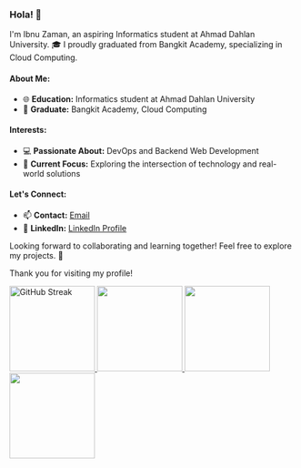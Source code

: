 ### Hola! 👋

I'm Ibnu Zaman, an aspiring Informatics student at Ahmad Dahlan University. 🎓 I proudly graduated from Bangkit Academy, specializing in Cloud Computing.

#### About Me:
- 🌐 **Education:** Informatics student at Ahmad Dahlan University
- 🚀 **Graduate:** Bangkit Academy, Cloud Computing

#### Interests:
- 💻 **Passionate About:** DevOps and Backend Web Development
- 🌟 **Current Focus:** Exploring the intersection of technology and real-world solutions

#### Let's Connect:
- 📫 **Contact:** [Email](mailto:ibnuzaman2133@gmail.com)
- 🔗 **LinkedIn:** [LinkedIn Profile](https://www.linkedin.com/in/ibnu-zaman-35911a1b4/)


Looking forward to collaborating and learning together! Feel free to explore my projects. 🚀


Thank you for visiting my profile!

<p align="left">
<a href="https://github.com/ibnuzaman">
  <!-- <img height="150em" src="https://github-readme-stats-eight-theta.vercel.app/api?username=penuliscode&show_icons=true&theme=algolia&include_all_commits=true&count_private=true"/> -->
  <img height="150em" src="https://github-readme-streak-stats.herokuapp.com?username=ibnuzaman" alt="GitHub Streak" />
  <img height="150em" src="https://github-readme-stats-eight-theta.vercel.app/api/top-langs/?username=ibnuzaman&layout=compact&theme=algolia"/>
   <img height="150em" src="https://github-readme-streak-stats.herokuapp.com?user=ibnuzaman&theme=algolia&date_format=M%20j%5B%2C%20Y%5D"/>
   <img height="150em" src="https://github-profile-trophy.vercel.app/?username=ibnuzaman&theme=radical&no-frame=false&no-bg=false&margin-w=4">
</a>
</p>
